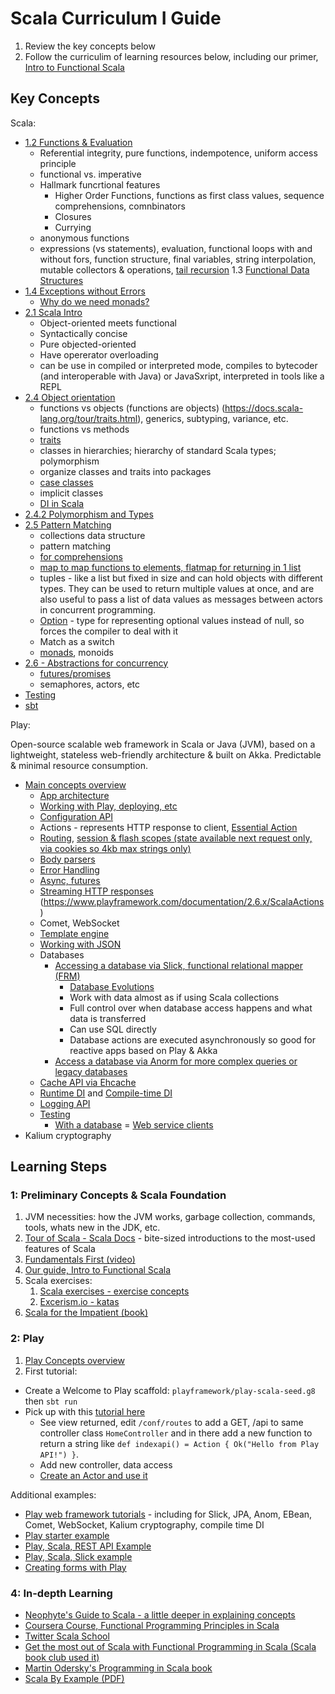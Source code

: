 # Scala Curriculum I Guide

1. Review the key concepts below
1. Follow the curriculim of learning resources below, including our primer, [Intro to Functional Scala](README.md)

## Key Concepts

Scala:

- [1.2 Functions & Evaluation](README.md#12-getting-started)
  - Referential integrity, pure functions, indempotence, uniform access principle
  - functional vs. imperative
  - Hallmark funcrtional features  
    - Higher Order Functions, functions as first class values, sequence comprehensions, comnbinators  
    - Closures
    - Currying
  - anonymous functions    
  - expressions (vs statements), evaluation, functional loops with and without fors, function structure, final variables, string interpolation, mutable collectors & operations, [tail recursion](https://www.scala-exercises.org/scala_tutorial/tail_recursion)
  1.3 [Functional Data Structures](https://www.scala-exercises.org/fp_in_scala/functional_data_structures)
- [1.4 Exceptions without Errors](README.md#1.4-Exceptions-without-errors)
  - [Why do we need monads?](https://stackoverflow.com/questions/28139259/why-do-we-need-monads/28139260#28139260)
- [2.1 Scala Intro](README.md#Section-21---Intro)
  - Object-oriented meets functional
  - Syntactically concise
  - Pure objected-oriented
  - Have opererator overloading
  - can be use in compiled or interpreted mode, compiles to bytecoder (and interoperable with Java) or JavaSxript, interpreted in tools like a REPL
- [2.4 Object orientation](README.md#251-Object-Orientation)
  - functions vs objects (functions are objects)
  (https://docs.scala-lang.org/tour/traits.html), generics, subtyping, variance, etc.
  - functions vs methods
  - [traits](https://docs.scala-lang.org/tour/traits.html)
  - classes in hierarchies; hierarchy of standard Scala types; polymorphism
  - organize classes and traits into packages
  - [case classes](https://docs.scala-lang.org/tour/case-classes.html)
  - implicit classes
  - [DI in Scala](https://di-in-scala.github.io/)
- [2.4.2 Polymorphism and Types](README.md#242-Polymorphism-and-types)
- [2.5 Pattern Matching](README.md#2.5-Pattern-Matching)
  - collections data structure
  - pattern matching
  - [for comprehensions](https://docs.scala-lang.org/tour/for-comprehensions.html)
  - [map to map functions to elements, flatmap for returning in 1 list](http://www.brunton-spall.co.uk/post/2011/12/02/map-map-and-flatmap-in-scala/)
  - tuples - like a list but fixed in size and can hold objects with different types. They can be used to return multiple values at once, and are also useful to pass a list of data values as messages between actors in concurrent programming.
  - [Option](http://danielwestheide.com/blog/2012/12/19/the-neophytes-guide-to-scala-part-5-the-option-type.html) - type for representing optional values instead of null, so forces the compiler to deal with it
  - Match as a switch
  - [monads](https://medium.com/@sinisalouc/demystifying-the-monad-in-scala-cc716bb6f534), monoids
- [2.6 - Abstractions for concurrency](README.md#section-26---concurrency)
  - [futures/promises](README.md#futures-and-promises)
  - semaphores, actors, etc
- [Testing](README.md#27-Testing---scalatest-and-specs)
- [sbt](README.md#using-sbt)

Play:

Open-source scalable web framework in Scala or Java (JVM), based on a lightweight, stateless web-friendly architecture & built on Akka. Predictable & minimal resource consumption.

  - [Main concepts overview](https://www.playframework.com/documentation/2.6.x/ScalaHome)
    - [App architecture](https://www.playframework.com/documentation/2.6.x/Anatomy)
    - [Working with Play, deploying, etc](https://www.playframework.com/documentation/2.6.x/Home)
    - [Configuration API](https://www.playframework.com/documentation/2.6.x/ScalaConfig)
    - Actions - represents HTTP response to client, [Essential Action](https://www.playframework.com/documentation/2.6.x/ScalaEssentialAction)
    - [Routing](), [session & flash scopes (state available next request only, via cookies so 4kb max strings only)](https://www.playframework.com/documentation/2.6.x/ScalaSessionFlash)
    - [Body parsers](https://www.playframework.com/documentation/2.6.x/ScalaBodyParsers)
    - [Error Handling](https://www.playframework.com/documentation/2.6.x/ScalaErrorHandling)
    - [Async, futures](https://www.playframework.com/documentation/2.6.x/ScalaAsync)
    - [Streaming HTTP responses](https://www.playframework.com/documentation/2.6.x/ScalaStream)
    (https://www.playframework.com/documentation/2.6.x/ScalaActions)
    - Comet, WebSocket
    - [Template engine](https://www.playframework.com/documentation/2.6.x/ScalaTemplates)
    - [Working with JSON](https://www.playframework.com/documentation/2.6.x/ScalaJson)
    - Databases
      - [Accessing a database via Slick, functional relational mapper (FRM)](https://www.playframework.com/documentation/2.6.x/PlaySlick)
        - [Database Evolutions](https://www.playframework.com/documentation/2.6.x/Evolutions)
        - Work with data almost as if using Scala collections
        - Full control over when database access happens and what data is transferred
        - Can use SQL directly
        - Database actions are executed asynchronously so good for reactive apps based on Play & Akka
      - [Access a database via Anorm for more complex queries or legacy databases](https://www.playframework.com/documentation/2.6.x/ScalaAnorm)
    - [Cache API via Ehcache](https://www.playframework.com/documentation/2.6.x/ScalaCache)
    - [Runtime DI](https://www.playframework.com/documentation/2.6.x/ScalaDependencyInjection) and [Compile-time DI](https://www.playframework.com/documentation/2.6.x/ScalaCompileTimeDependencyInjection)
    - [Logging API](https://www.playframework.com/documentation/2.6.x/ScalaLogging)
    - [Testing](https://www.playframework.com/documentation/2.6.x/ScalaTestingYourApplication)
      - [With a database](https://www.playframework.com/documentation/2.6.x/ScalaTestingWithDatabases)
      = [Web service clients](https://www.playframework.com/documentation/2.6.x/ScalaTestingWebServiceClients)
  - Kalium cryptography

## Learning Steps

### 1: Preliminary Concepts & Scala Foundation

1. JVM necessities: how the JVM works, garbage collection, commands, tools, whats new in the JDK, etc.
1. [Tour of Scala - Scala Docs](https://docs.scala-lang.org/tour/tour-of-scala.html) - bite-sized introductions to the most-used features of Scala
1. [Fundamentals First (video)](https://www.youtube.com/watch?v=ugHsIj60VfQ)
1. [Our guide, Intro to Functional Scala](README.md)
1. Scala exercises:
    1. [Scala exercises - exercise concepts](https://www.scala-exercises.org/scala_tutorial/terms_and_types)
    1. [Excerism.io - katas](hhttp://exercism.io/languages/scala/exercises)
1. [Scala for the Impatient (book)](http://fileadmin.cs.lth.se/scala/scala-impatient.pdf)

### 2: Play

1. [Play Concepts overview](https://www.playframework.com/documentation/2.6.x/ScalaHome)
1. First tutorial:
  - Create a Welcome to Play scaffold: `playframework/play-scala-seed.g8` then `sbt run`
  - Pick up with this [tutorial here](https://spr.com/building-a-simple-rest-api-with-scala-play-part-2/)
    - See view returned, edit `/conf/routes` to add a GET, /api to same controller class `HomeController` and in there add a new function to return a string like `def indexapi() = Action { Ok("Hello from Play API!") }`.
    - Add new controller, data access
    - [Create an Actor and use it](https://www.playframework.com/documentation/2.6.x/ScalaAkka)

  Additional examples:

  - [Play web framework tutorials](https://www.playframework.com/documentation/2.6.x/Tutorials) - including for Slick, JPA, Anom, EBean, Comet, WebSocket, Kalium cryptography, compile time DI
  - [Play starter example](https://github.com/playframework/play-scala-starter-example)
  - [Play, Scala,  REST API Example](https://github.com/playframework/play-scala-rest-api-example)
  - [Play, Scala, Slick example](https://github.com/playframework/play-scala-slick-example)
  - [Creating forms with Play](http://pedrorijo.com/blog/play-forms/#getting-started)

### 4: In-depth Learning

- [Neophyte's Guide to Scala - a little deeper in explaining concepts](http://danielwestheide.com/scala/neophytes.html)
- [Coursera Course, Functional Programming Principles in Scala](https://www.coursera.org/learn/progfun1)
- [Twitter Scala School](https://twitter.github.io/scala_school/)
- [Get the most out of Scala with Functional Programming in Scala (Scala book club used it)](https://www.manning.com/books/functional-programming-in-scala)
- [Martin Odersky's Programming in Scala book](https://www.scala-lang.org/docu/files/ScalaByExample.pdf)
- [Scala By Example (PDF)](http://www.scala-lang.org/docu/files/ScalaByExample.pdf)
